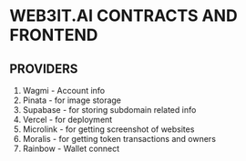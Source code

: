 # WEB3IT.AI CONTRACTS AND FRONTEND

## PROVIDERS

1. Wagmi - Account info
2. Pinata - for image storage
3. Supabase - for storing subdomain related info
4. Vercel - for deployment
5. Microlink - for getting screenshot of websites
6. Moralis - for getting token transactions and owners
7. Rainbow - Wallet connect
